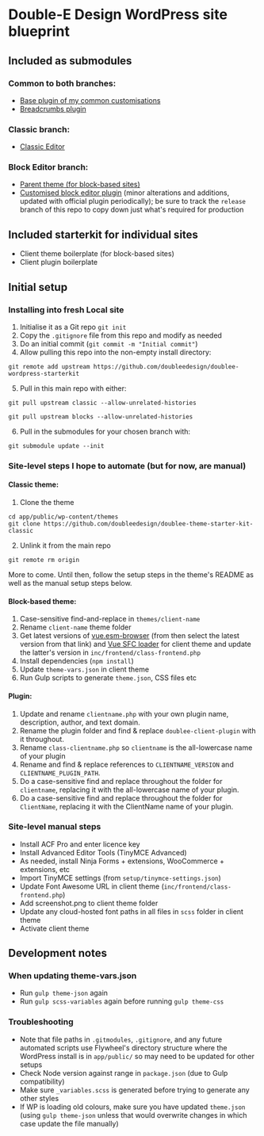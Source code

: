 # Double-E Design WordPress site blueprint

## Included as submodules
### Common to both branches:
- [Base plugin of my common customisations](https://github.com/doubleedesign/doublee-base-plugin)
- [Breadcrumbs plugin](https://github.com/doubleedesign/doublee-breadcrumbs)

### Classic branch:
- [Classic Editor](https://github.com/WordPress/classic-editor)

### Block Editor branch:
- [Parent theme (for block-based sites)](https://github.com/doubleedesign/doublee-foundation-theme)
- [Customised block editor plugin](https://github.com/doubleedesign/doublee-gutenberg) (minor alterations and additions, updated with official plugin periodically); be sure to track the `release` branch of this repo to copy down just what's required for production

## Included starterkit for individual sites
- Client theme boilerplate (for block-based sites)
- Client plugin boilerplate

## Initial setup

### Installing into fresh Local site
1. Initialise it as a Git repo `git init`
2. Copy the `.gitignore` file from this repo and modify as needed
3. Do an initial commit (`git commit -m "Initial commit"`)
4. Allow pulling this repo into the non-empty install directory:
```
git remote add upstream https://github.com/doubleedesign/doublee-wordpress-starterkit
```
5. Pull in this main repo with either:
```
git pull upstream classic --allow-unrelated-histories
```
```
git pull upstream blocks --allow-unrelated-histories
```

6. Pull in the submodules for your chosen branch with:
```
git submodule update --init
```

### Site-level steps I hope to automate (but for now, are manual)

#### Classic theme:
1. Clone the theme 
```
cd app/public/wp-content/themes
git clone https://github.com/doubleedesign/doublee-theme-starter-kit-classic
```
2. Unlink it from the main repo
```
git remote rm origin
```

More to come. Until then, follow the setup  steps in the theme's README as well as the manual setup steps below.

#### Block-based theme:
1. Case-sensitive find-and-replace in `themes/client-name`
2. Rename `client-name` theme folder
3. Get latest versions of [vue.esm-browser](https://unpkg.com/browse/vue@3.4.23/dist/) (from then select the latest version from that link) and [Vue SFC loader](https://cdn.jsdelivr.net/npm/vue3-sfc-loader/dist/vue3-sfc-loader.js) for client theme and update the latter's version in `inc/frontend/class-frontend.php`
4. Install dependencies (`npm install`)
5. Update `theme-vars.json` in client theme 
6. Run Gulp scripts to generate `theme.json`, CSS files etc

#### Plugin:
1. Update and rename `clientname.php` with your own plugin name, description, author, and text domain.
2. Rename the plugin folder and find & replace `doublee-client-plugin` with it throughout.
3. Rename `class-clientname.php` so `clientname` is the all-lowercase name of your plugin
4. Rename and find & replace references to `CLIENTNAME_VERSION` and `CLIENTNAME_PLUGIN_PATH`.
5. Do a case-sensitive find and replace throughout the folder for `clientname`, replacing it with the all-lowercase name of your plugin.
6. Do a case-sensitive find and replace throughout the folder for `ClientName`, replacing it with the ClientName name of your plugin.

### Site-level manual steps
- Install ACF Pro and enter licence key
- Install Advanced Editor Tools (TinyMCE Advanced)
- As needed, install Ninja Forms + extensions, WooCommerce + extensions, etc
- Import TinyMCE settings (from `setup/tinymce-settings.json`)
- Update Font Awesome URL in client theme (`inc/frontend/class-frontend.php`)
- Add screenshot.png to client theme folder
- Update any cloud-hosted font paths in all files in `scss` folder in client theme
- Activate client theme

## Development notes

### When updating theme-vars.json
- Run `gulp theme-json` again
- Run `gulp scss-variables` again before running `gulp theme-css`

### Troubleshooting
- Note that file paths in `.gitmodules`, `.gitignore`, and any future automated scripts use Flywheel's directory structure where the WordPress install is in `app/public/` so may need to be updated for other setups
- Check Node version against range in `package.json` (due to Gulp compatibility)
- Make sure `_variables.scss` is generated before trying to generate any other styles
- If WP is loading old colours, make sure you have updated `theme.json` (using `gulp theme-json` unless that would overwrite changes in which case update the file manually)

